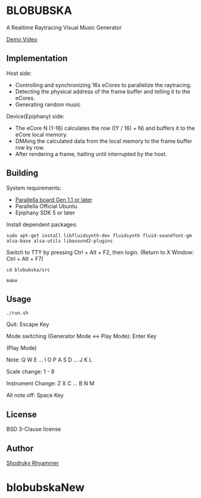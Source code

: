 # BLOBUBSKA

A Realtime Raytracing Visual Music Generator

[Demo Video](http://youtu.be/RHTZ3CLOlqw)

## Implementation

Host side:

* Controlling and synchronizing 16x eCores to parallelize the raytracing.
* Detecting the physical address of the frame buffer and telling it to the eCores.
* Generating random music

Device(Epiphany) side:

* The eCore N (1-16) calculates the row ((Y / 16) + N) and buffers it to the eCore local memory.
* DMAing the calculated data from the local memory to the frame buffer row by row.
* After rendering a frame, halting until interrupted by the host.

## Building

System requirements:

* [Parallella board Gen 1.1 or later](http://www.parallella.org/)
* Parallella Official Ubuntu
* Epiphany SDK 5 or later

Install dependent packages:

``sudo apt-get install libfluidsynth-dev fluidsynth fluid-soundfont-gm alsa-base alsa-utils libasound2-plugins``

Switch to TTY by pressing Ctrl + Alt + F2, then login. (Return to X Window: Ctrl + Alt + F7)

``cd blobubska/src``

``make``

## Usage

``./run.sh``

Quit: Escape Key

Mode switching (Generator Mode <-> Play Mode): Enter Key

(Play Mode)

Note:
Q W E ... I O P
A S D ... J K L

Scale change: 1 - 8

Instrument Change: Z X C ... B N M

All note off: Space Key

## License

BSD 3-Clause license

## Author

[Shodruky Rhyammer](https://github.com/shodruky-rhyammer)
# blobubskaNew
